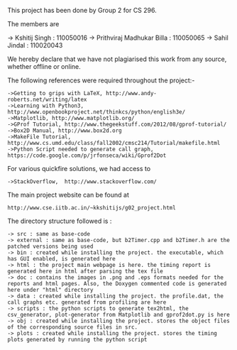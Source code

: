 This project has been done by Group 2 for CS 296.

The members are 

  -> Kshitij Singh : 110050016
	-> Prithviraj Madhukar Billa : 110050065
	-> Sahil Jindal : 110020043
	
We hereby declare that we have not plagiarised this work from any source, whether offline or online.

The following references were required throughout the project:-

	->Getting to grips with LaTeX, http://www.andy-roberts.net/writing/latex
	->Learning with Python3, http://www.openbookproject.net/thinkcs/python/english3e/
	->Matplotlib, http://www.matplotlib.org/
	->GProf Tutorial, http://www.thegeekstuff.com/2012/08/gprof-tutorial/
	->Box2D Manual, http://www.box2d.org
	->MakeFile Tutorial, http://www.cs.umd.edu/class/fall2002/cmsc214/Tutorial/makefile.html
	->Python Script needed to generate call graph, https://code.google.com/p/jrfonseca/wiki/Gprof2Dot	

For various quickfire solutions, we had access to 
	
	->StackOverflow,  http://www.stackoverflow.com/	

The main project website can be found at

	http://www.cse.iitb.ac.in/~kkshitijs/g02_project.html

The directory structure followed is :

	-> src : same as base-code
	-> external : same as base-code, but b2Timer.cpp and b2Timer.h are the patched versions being used
	-> bin : created while installing the project. the executable, which has GUI enabled, is generated here
	-> html : the project main webpage is here. the timing report is generated here in html after parsing the tex file
	-> doc : contains the images in .png and .eps formats needed for the reports and html pages. Also, the Doxygen commented code is generated here under "html" directory
	-> data : created while installing the project. the profile.dat, the call graphs etc. generated from profiling are here
	-> scripts : the python scripts to generate tex2html, the csv_generator, plot-generator from Matplotlib and gprof2dot.py is here
	-> obj : created while installing the project. stores the object files of the corresponding source files in src.
	-> plots : created while installing the project. stores the timing plots generated by running the python script

